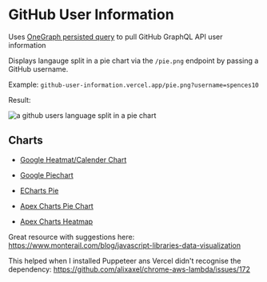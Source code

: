 # GitHub User Information

Uses [OneGraph persisted query] to pull GitHub GraphQL API user
information

Displays langauge split in a pie chart via the `/pie.png` endpoint by
passing a GitHub username.

Example:
`github-user-information.vercel.app/pie.png?username=spences10`

Result:

<img src="https://github-user-information.vercel.app/pie.png?username=spences10" alt="a github users language split in a pie chart"/>

## Charts

- [Google Heatmat/Calender Chart]
- [Google Piechart]

- [ECharts Pie]

- [Apex Charts Pie Chart]
- [Apex Charts Heatmap]

Great resource with suggestions here:
https://www.monterail.com/blog/javascript-libraries-data-visualization

This helped when I installed Puppeteer ans Vercel didn't recognise the
dependency: https://github.com/alixaxel/chrome-aws-lambda/issues/172

<!-- Links -->

[google heatmat/calender chart]:
  https://developers.google.com/chart/interactive/docs/gallery/calendar
[google piechart]:
  https://developers.google.com/chart/interactive/docs/gallery/piechart#donut
[echarts pie]:
  https://echarts.apache.org/examples/en/editor.html?c=pie-doughnut
[apex charts pie chart]:
  https://apexcharts.com/docs/chart-types/pie-donut/
[apex charts heatmap]:
  https://apexcharts.com/docs/chart-types/heatmap-chart/
[onegraph persisted query]:
  https://www.onegraph.com/docs/persisted_queries.html
